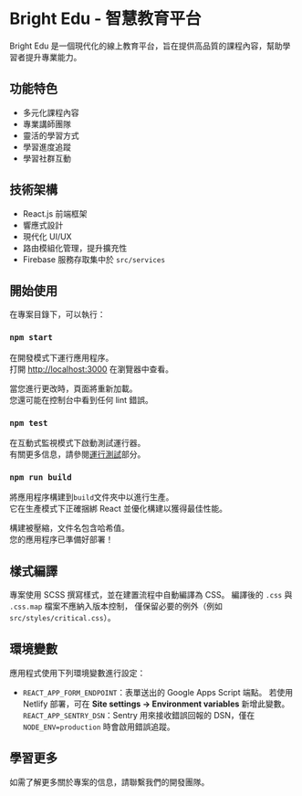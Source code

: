 # Bright Edu - 智慧教育平台

Bright Edu 是一個現代化的線上教育平台，旨在提供高品質的課程內容，幫助學習者提升專業能力。

## 功能特色

- 多元化課程內容
- 專業講師團隊
- 靈活的學習方式
- 學習進度追蹤
- 學習社群互動

## 技術架構

- React.js 前端框架
- 響應式設計
- 現代化 UI/UX
- 路由模組化管理，提升擴充性
- Firebase 服務存取集中於 `src/services`

## 開始使用

在專案目錄下，可以執行：

### `npm start`

在開發模式下運行應用程序。\
打開 [http://localhost:3000](http://localhost:3000) 在瀏覽器中查看。

當您進行更改時，頁面將重新加載。\
您還可能在控制台中看到任何 lint 錯誤。

### `npm test`

在互動式監視模式下啟動測試運行器。\
有關更多信息，請參閱[運行測試](https://facebook.github.io/create-react-app/docs/running-tests)部分。

### `npm run build`

將應用程序構建到`build`文件夾中以進行生產。\
它在生產模式下正確捆綁 React 並優化構建以獲得最佳性能。

構建被壓縮，文件名包含哈希值。\
您的應用程序已準備好部署！

## 樣式編譯

專案使用 SCSS 撰寫樣式，並在建置流程中自動編譯為 CSS。
編譯後的 `.css` 與 `.css.map` 檔案不應納入版本控制，
僅保留必要的例外（例如 `src/styles/critical.css`）。

## 環境變數

應用程式使用下列環境變數進行設定：

- `REACT_APP_FORM_ENDPOINT`：表單送出的 Google Apps Script 端點。
  若使用 Netlify 部署，可在 **Site settings → Environment variables** 新增此變數。
  `REACT_APP_SENTRY_DSN`：Sentry 用來接收錯誤回報的 DSN，僅在 `NODE_ENV=production` 時會啟用錯誤追蹤。

## 學習更多

如需了解更多關於專案的信息，請聯繫我們的開發團隊。
